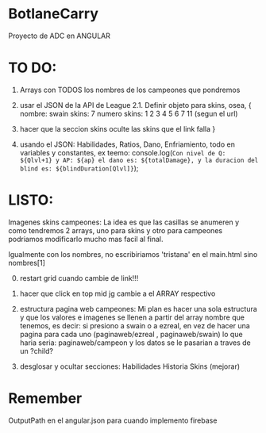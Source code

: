 # BotlaneCarry
Proyecto de ADC en ANGULAR

# TO DO: 
1. Arrays con TODOS los nombres de los campeones que pondremos

2. usar el JSON de la API de League
2.1. Definir objeto para skins, osea,  {
  nombre: swain
  skins: 7
  numero skins: 1 2 3 4 5 6 7 11 (segun el url)

3. hacer que la seccion skins oculte las skins que el link falla
}

4. usando el JSON: Habilidades, Ratios, Dano, Enfriamiento, todo en variables y constantes, ex teemo: console.log(`Con nivel de Q: ${Qlvl+1} y AP: ${ap} el dano es: ${totalDamage}, y la duracion del blind es: ${blindDuration[Qlvl]}`);

# LISTO:

Imagenes skins campeones: La idea es que las casillas se anumeren y como tendremos 2 arrays, uno para skins y otro para campeones podriamos modificarlo mucho mas facil al final.

Igualmente con los nombres, no escribiriamos 'tristana' en el main.html sino nombres[1]

0. restart grid cuando cambie de link!!!

4. hacer que click en top mid jg cambie a el ARRAY respectivo

6. estructura pagina web campeones: Mi plan es hacer una sola estructura y que los valores e imagenes se llenen a partir del array nombre que tenemos, es decir: si presiono a swain o a ezreal, en vez de hacer una pagina para cada uno (paginaweb/ezreal , paginaweb/swain) lo que haria seria: paginaweb/campeon y los datos se le pasarian a traves de un ?child? 

2. desglosar y ocultar secciones: Habilidades Historia Skins (mejorar)
# Remember

OutputPath en el angular.json para cuando implemento firebase
